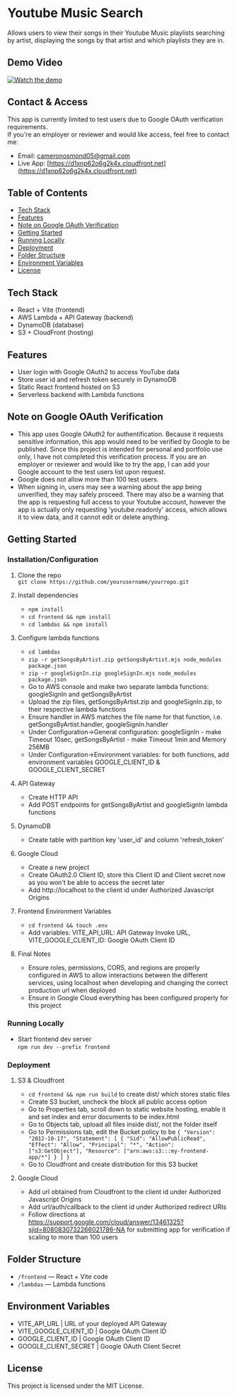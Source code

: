 # Youtube Music Search

Allows users to view their songs in their Youtube Music playlists searching by artist, displaying
the songs by that artist and which playlists they are in.

## Demo Video 

[![Watch the demo](https://youtu.be/1730uF6zBWE)](https://youtu.be/1730uF6zBWE)

## Contact & Access

This app is currently limited to test users due to Google OAuth verification requirements.  
If you're an employer or reviewer and would like access, feel free to contact me:

   - Email: cameronosmond05@gmail.com
   - Live App: [https://d1xnp62o6g2k4x.cloudfront.net](https://d1xnp62o6g2k4x.cloudfront.net)

## Table of Contents

- [Tech Stack](#tech-stack)
- [Features](#features)
- [Note on Google OAuth Verification](#note-on-google-oauth-verification)
- [Getting Started](#getting-started)
- [Running Locally](#running-locally)
- [Deployment](#deployment)
- [Folder Structure](#folder-structure)
- [Environment Variables](#environment-variables)
- [License](#license)

## Tech Stack

- React + Vite (frontend)
- AWS Lambda + API Gateway (backend)
- DynamoDB (database)
- S3 + CloudFront (hosting)

## Features

- User login with Google OAuth2 to access YouTube data
- Store user id and refresh token securely in DynamoDB
- Static React frontend hosted on S3
- Serverless backend with Lambda functions

## Note on Google OAuth Verification

- This app uses Google OAuth2 for authentification. Because it requests sensitive information, this app
  would need to be verified by Google to be published. Since this project is intended for personal and portfolio use only,
  I have not completed this verification process. If you are an employer or reviewer and
  would like to try the app, I can add your Google account to the test users list upon request.
- Google does not allow more than 100 test users.
- When signing in, users may see a warning about the app being unverified, they may
  safely proceed. There may also be a warning that the app is requesting full access to your Youtube account, however the app 
  is actually only requesting 'youtube.readonly' access, which allows it to view data, and it cannot edit or delete anything.

## Getting Started

### Installation/Configuration

1. Clone the repo  
   `git clone https://github.com/yourusername/yourrepo.git`

2. Install dependencies

   - `npm install`
   - `cd frontend && npm install`
   - `cd lambdas && npm install`

3. Configure lambda functions

   - `cd lambdas`
   - `zip -r getSongsByArtist.zip getSongsByArtist.mjs node_modules package.json`
   - `zip -r googleSignIn.zip googleSignIn.mjs node_modules package.json`
   - Go to AWS console and make two separate lambda functions:
     googleSignIn and getSongsByArtist
   - Upload the zip files, getSongsByArtist.zip and googleSignIn.zip, to their respective lambda functions
   - Ensure handler in AWS matches the file name for that function,
     i.e. getSongsByArtist.handler, googleSignIn.handler
   - Under Configuration->General configuration:
     googleSignIn - make Timeout 10sec,
     getSongsByArtist - make Timeout 1min and Memory 256MB
   - Under Configuration->Environment variables:
     for both functions, add environment variables GOOGLE_CLIENT_ID & GOOGLE_CLIENT_SECRET

4. API Gateway

   - Create HTTP API
   - Add POST endpoints for getSongsByArtist and googleSignIn lambda functions

5. DynamoDB

   - Create table with partition key 'user_id' and column 'refresh_token'

6. Google Cloud

   - Create a new project
   - Create OAuth2.0 Client ID, store this Client ID and Client secret now as
     you won't be able to access the secret later
   - Add http://localhost to the client id under Authorized Javascript Origins

7. Frontend Environment Variables

   - `cd frontend && touch .env`
   - Add variables:
     VITE_API_URL: API Gateway Invoke URL,
     VITE_GOOGLE_CLIENT_ID: Google OAuth Client ID

8. Final Notes
   - Ensure roles, permissions, CORS, and regions are properly configured in AWS to
     allow interactions between the different services, using localhost when developing and
     changing the correct production url when deployed
   - Ensure in Google Cloud everything has been configured properly for this project

### Running Locally

- Start frontend dev server  
  `npm run dev --prefix frontend`

### Deployment

1. S3 & Cloudfront

   - `cd frontend && npm run build` to create dist/ which stores static files
   - Create S3 bucket, uncheck the block all public access option
   - Go to Properties tab, scroll down to static website hosting, enable it and set index and error documents to be index.html
   - Go to Objects tab, upload all files inside dist/, not the folder itself
   - Go to Permissions tab, edit the Bucket policy to be
     `{
   "Version": "2012-10-17",
   "Statement": [
      {
         "Sid": "AllowPublicRead",
         "Effect": "Allow",
         "Principal": "*",
         "Action": ["s3:GetObject"],
         "Resource": ["arn:aws:s3:::my-frontend-app/*"]
      }
   ]
}`
   - Go to Cloudfront and create distribution for this S3 bucket

2. Google Cloud
   - Add url obtained from Cloudfront to the client id under Authorized Javascript Origins
   - Add url/auth/callback to the client id under Authorized redirect URIs
   - Follow directions at https://support.google.com/cloud/answer/13461325?sjid=8080830732266021786-NA for submitting app for
     verification if scaling to more than 100 users

## Folder Structure

- `/frontend` — React + Vite code
- `/lambdas` — Lambda functions

## Environment Variables

- VITE_API_URL | URL of your deployed API Gateway
- VITE_GOOGLE_CLIENT_ID | Google OAuth Client ID
- GOOGLE_CLIENT_ID | Google OAuth Client ID
- GOOGLE_CLIENT_SECRET | Google OAuth Client Secret

## License

This project is licensed under the MIT License.

